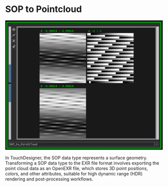 # SOP to Pointcloud

![alt text](https://github.com/CorrelateVisuals/Touchdesigner_Tools/blob/main/SOP_To_Pointcloud/SOP_To_Pointcloud_Image.PNG?raw=true)

In TouchDesigner, the SOP data type represents a surface geometry. Transforming a SOP data type to the EXR file format involves exporting the point cloud data as an OpenEXR file, which stores 3D point positions, colors, and other attributes, suitable for high dynamic range (HDR) rendering and post-processing workflows.
